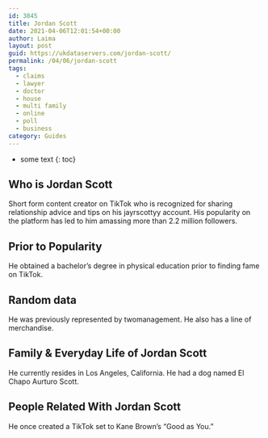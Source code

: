 ```yaml
---
id: 3845
title: Jordan Scott
date: 2021-04-06T12:01:54+00:00
author: Laima
layout: post
guid: https://ukdataservers.com/jordan-scott/
permalink: /04/06/jordan-scott
tags:
  - claims
  - lawyer
  - doctor
  - house
  - multi family
  - online
  - poll
  - business
category: Guides
---
```


* some text
{: toc}


## Who is Jordan Scott
                  
                  
                  
Short form content creator on TikTok who is recognized for sharing relationship advice and tips on his jayrscottyy account. His popularity on the platform has led to him amassing more than 2.2 million followers.
                  
              
            
              
            
                
                
                
## Prior to Popularity
                  
                  
                  
He obtained a bachelor&#8217;s degree in physical education prior to finding fame on TikTok.
                  
              
            
              
            
                
                
                
## Random data
                  
                  
                  
He was previously represented by twomanagement. He also has a line of merchandise. 
                  
              
            
              
            
                
                
                
## Family & Everyday Life of Jordan Scott
                  
                  
                  
He currently resides in Los Angeles, California. He had a dog named El Chapo Aurturo Scott.
                  
              
            
              
            
                
                
                
## People Related With Jordan Scott
                  
                  
                  
He once created a TikTok set to Kane Brown&#8217;s &#8220;Good as You.&#8221; 
                  
              
            
              
            
                
              
            
              
              
            
            
              
            
          
          
          